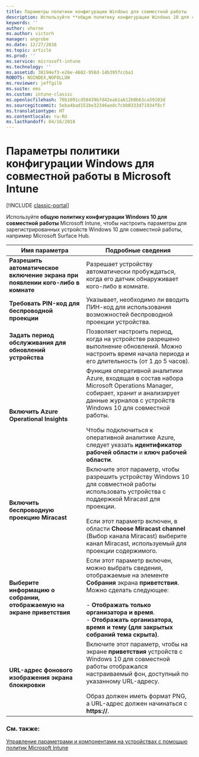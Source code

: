 ```yaml
---
title: Параметры политики конфигурации Windows для совместной работы
description: Используйте **общую политику конфигурации Windows 10 для совместной работы** Microsoft Intune, чтобы настроить параметры для зарегистрированных устройств Windows 10 для совместной работы, например Microsoft Surface Hub.
keywords: ''
author: vhorne
ms.author: victorh
manager: angrobe
ms.date: 12/27/2016
ms.topic: article
ms.prod: ''
ms.service: microsoft-intune
ms.technology: ''
ms.assetid: 38194ef3-e26e-4682-958d-14b395fccba1
ROBOTS: NOINDEX,NOFOLLOW
ms.reviewer: jeffgilb
ms.suite: ems
ms.custom: intune-classic
ms.openlocfilehash: 70b1091cd58439b7d42eab1a612b0b63ca39103d
ms.sourcegitcommit: 5eba4bad151be32346aedc7cbb0333d71934f8cf
ms.translationtype: HT
ms.contentlocale: ru-RU
ms.lasthandoff: 04/16/2018
---
```

# <a name="windows-team-configuration-policy-settings-in-microsoft-intune"></a>Параметры политики конфигурации Windows для совместной работы в Microsoft Intune

[!INCLUDE [classic-portal](../includes/classic-portal.md)]

Используйте **общую политику конфигурации Windows 10 для совместной работы** Microsoft Intune, чтобы настроить параметры для зарегистрированных устройств Windows 10 для совместной работы, например Microsoft Surface Hub.


|                                  Имя параметра                                   |                                                                                                                                                                Подробные сведения                                                                                                                                                                |
|---------------------------------------------------------------------------------|---------------------------------------------------------------------------------------------------------------------------------------------------------------------------------------------------------------------------------------------------------------------------------------------------------------------------------------|
|  <strong>Разрешить автоматическое включение экрана при появлении кого-либо в комнате</strong>   |                                                                                                                         Разрешает устройству автоматически пробуждаться, когда его датчик обнаруживает кого-либо в комнате.                                                                                                                          |
|              <strong>Требовать PIN-код для беспроводной проекции</strong>               |                                                                                                             Указывает, необходимо ли вводить ПИН-код для использования возможностей беспроводной проекции устройства.                                                                                                             |
|          <strong>Задать период обслуживания для обновлений устройства</strong>           |                                                                                          Позволяет настроить период, когда на устройстве разрешено выполнение обновлений. Можно настроить время начала периода и его длительность (от 1 до 5 часов).                                                                                           |
|               <strong>Включить Azure Operational Insights</strong>                |                  Функция оперативной аналитики Azure, входящая в состав набора Microsoft Operations Manager, собирает, хранит и анализирует данные журналов с устройств Windows 10 для совместной работы.<br /><br />Чтобы подключиться к оперативной аналитике Azure, следует указать <strong>идентификатор рабочей области</strong> и <strong>ключ рабочей области</strong>.                   |
|              <strong>Включить беспроводную проекцию Miracast</strong>               |                                          Включите этот параметр, чтобы разрешить устройству Windows 10 для совместной работы использовать устройства с поддержкой Miracast для проекции.<br /><br />Если этот параметр включен, в области <strong>Choose Miracast channel</strong> (Выбор канала Miracast) выберите канал Miracast, используемый для проекции содержимого.                                           |
| <strong>Выберите информацию о собрании, отображаемую на экране приветствия</strong> | Если этот параметр включен, можно выбрать сведения, отображаемые на элементе <strong>Собрания</strong> экрана <strong>приветствия</strong>. Можно сделать следующее:<br /><br />-   <strong>Отображать только организатора и время</strong>.<br />-   <strong>Отображать организатора, время и тему (для закрытых собраний тема скрыта)</strong>. |
|                <strong>URL-адрес фонового изображения экрана блокировки</strong>                 |                                           Включите этот параметр, чтобы на экране <strong>приветствия</strong> устройств с Windows 10 для совместной работы отображался настраиваемый фон, доступный по указанному URL-адресу.<br /><br />Образ должен иметь формат PNG, а URL-адрес должен начинаться с <strong>https://</strong>.                                            |

### <a name="see-also"></a>См. также:
[Управление параметрами и компонентами на устройствах с помощью политик Microsoft Intune](manage-settings-and-features-on-your-devices-with-microsoft-intune-policies.md)

